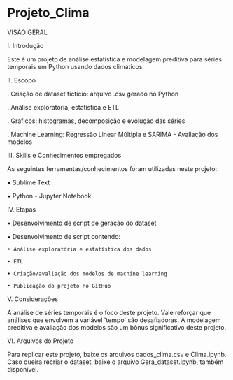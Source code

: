 # Projeto_Clima

VISÃO GERAL


I. Introdução

Este é um projeto de análise estatística e modelagem preditiva para séries temporais em Python usando dados climáticos.


II. Escopo

. Criação de dataset fictício: arquivo .csv gerado no Python

. Análise exploratória, estatística e ETL

. Gráficos: histogramas, decomposição e evolução das séries

. Machine Learning: Regressão Linear Múltipla e SARIMA - Avaliação dos modelos


III. Skills e Conhecimentos empregados

As seguintes ferramentas/conhecimentos foram utilizadas neste projeto:

• Sublime Text

• Python - Jupyter Notebook


IV. Etapas

• Desenvolvimento de script de geração do dataset

• Desenvolvimento de script contendo:

	• Análise exploratória e estatística dos dados

	• ETL

	• Criação/avaliação dos modelos de machine learning

	• Publicação do projeto no GitHub


V. Considerações

A análise de séries temporais é o foco deste projeto. Vale reforçar que análises que envolvem a variável 'tempo' são desafiadoras. A modelagem preditiva e avaliação dos modelos são um bônus significativo deste projeto.

VI. Arquivos do Projeto

Para replicar este projeto, baixe os arquivos dados_clima.csv e Clima.ipynb. Caso queira recriar o dataset, baixe o arquivo
Gera_dataset.ipynb, também disponível.
